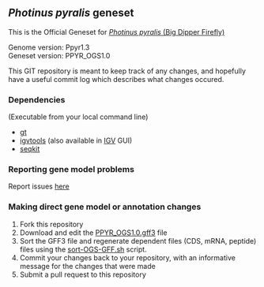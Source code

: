 ## *Photinus pyralis* geneset
This is the Official Geneset for [*Photinus pyralis* (Big Dipper Firefly)](https://en.wikipedia.org/wiki/Photinus_pyralis)

Genome version: Ppyr1.3  
Geneset version: PPYR_OGS1.0

This GIT repository is meant to keep track of any changes, and hopefully have a useful commit log which describes what changes occured.

### Dependencies
(Executable from your local command line)

* [gt](http://genometools.org/index.html)
* [igvtools](https://software.broadinstitute.org/software/igv/download) (also available in [IGV](https://software.broadinstitute.org/software/igv/home) GUI)
* [seqkit](https://github.com/shenwei356/seqkit)

### Reporting gene model problems

Report issues [here](issues)

### Making direct gene model or annotation changes

 1. Fork this repository
 2. Download and edit the [PPYR_OGS1.0.gff3](./PPYR_OGS1.0.gff3) file
 3. Sort the GFF3 file and regenerate dependent files (CDS, mRNA, peptide) files using the [sort-OGS-GFF.sh](sort-OGS-GFF.sh) script.
 4. Commit your changes back to your repository, with an informative message for the changes that were made
 5. Submit a pull request to this repository